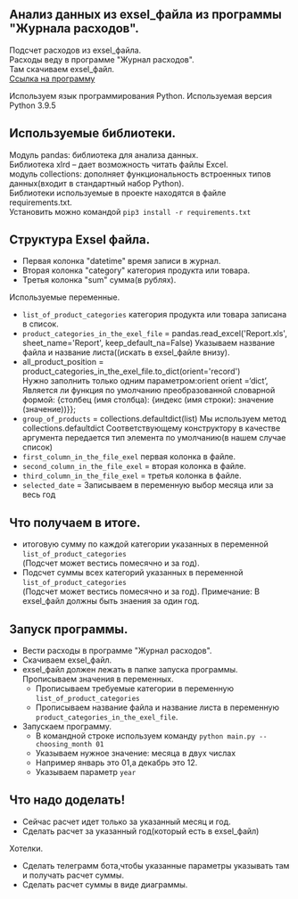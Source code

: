 ## Анализ данных из exsel_файла из программы "Журнала расходов".  

Подсчет расходов из exsel_файла.  
Расходы веду в программе "Журнал расходов".  
Там скачиваем exsel_файл.  
[Ссылка на программу](https://play.google.com/store/apps/details?id=com.vitvov.profit&hl=ru&gl=US)  


Используем язык программирования Python.
Используемая версия Python 3.9.5

## Используемые библиотеки.
Модуль pandas: библиотека для анализа данных.  
Библиотека xlrd – дает возможность читать файлы Excel.  
модуль collections: дополняет функциональность встроенных типов данных(входит в стандартный набор Python).  
Библиотеки используемые в проекте находятся в файле requirements.txt.  
Установить можно командой `pip3 install -r requirements.txt`

## Структура Exsel файла.
* Первая колонка "datetime" время записи в журнал.
* Вторая колонка "category" категория продукта или товара.
* Третья колонка "sum" сумма(в рублях).

Используемые переменные.
* `list_of_product_categories` категория продукта или товара записана в список.
* `product_categories_in_the_exel_file` = pandas.read_excel('Report.xls', sheet_name='Report', keep_default_na=False)
    Указываем название файла и название листа((искать в exsel_файле внизу).
* all_product_position = product_categories_in_the_exel_file.to_dict(orient='record')  
    Нужно заполнить только одним параметром:orient
    orient =‘dict’, Является ли функция по умолчанию преобразованной словарной формой: {столбец (имя столбца): {индекс (имя строки): значение (значение))}};  
* `group_of_products` = collections.defaultdict(list) 
    Мы используем метод  collections.defaultdict
    Соответствующему конструктору в качестве аргумента передается тип элемента по умолчанию(в нашем случае список)
* `first_column_in_the_file_exel` первая колонка в файле.
* `second_column_in_the_file_exel` = вторая колонка в файле.
* `third_column_in_the_file_exel` = третья колонка в файле.
* `selected_date` = Записываем в переменную выбор месяца или за весь год

## Что получаем в итоге.
* итоговую сумму по каждой категории указанных в переменной `list_of_product_categories`  
(Подсчет может вестись помесячно и за год).
* Подсчет суммы всех категорий указанных в переменной `list_of_product_categories`  
(Подсчет может вестись помесячно и за год).
Примечание: В exsel_файл должны быть знаения за один год.

## Запуск программы.
- Вести расходы в программе "Журнал расходов".
- Скачиваем exsel_файл.
- exsel_файл должен лежать в папке запуска программы.
 Прописываем значения в переменных.  
  - Прописываем требуемые категории в переменную `list_of_product_categories`  
  - Прописываем название файла и название листа в переменную `product_categories_in_the_exel_file`.
- Запускаем программу.  
  - В командной строке используем команду `python main.py --choosing_month 01`  
  - Указываем нужное значение: месяца в двух числах
  - Например январь это 01,а декабрь это 12.  
  - Указываем параметр `year`


## Что надо доделать!
* Сейчас расчет идет только за указанный месяц и год.
* Сделать расчет за указанный год(который есть в exsel_файл)

Хотелки.
* Сделать телеграмм бота,чтобы указанные параметры указывать там и получать расчет суммы.
* Сделать расчет суммы в виде диаграммы.